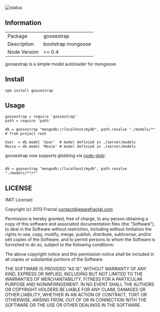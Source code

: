 ![status](https://secure.travis-ci.org/wearefractal/goosestrap.png?branch=master)

## Information

<table>
<tr> 
<td>Package</td><td>goosestrap</td>
</tr>
<tr>
<td>Description</td>
<td>bootstrap mongoose</td>
</tr>
<tr>
<td>Node Version</td>
<td>>= 0.4</td>
</tr>
</table>

goosestrap is a simple model autoloader for mongoose.

## Install

`npm install goosestrap`

## Usage

```coffee-script
goosestrap = require 'goosestrap'
path = require 'path'

db = goosestrap "mongodb://localhost/mydb", path.resolve "./models/*" # from project root

User  = db.model 'User'  # model definied in ./server/models
Movie = db.model 'Movie' # model definied in ./server/models

```

goosestrap now supports globbing via [node-glob](https://github.com/isaacs/node-glob):  
```coffee-script

db = goosestrap "mongodb://localhost/mydb", path.resolve "./models/**/*"

```

## LICENSE

(MIT License)

Copyright (c) 2013 Fractal <contact@wearefractal.com>

Permission is hereby granted, free of charge, to any person obtaining
a copy of this software and associated documentation files (the
"Software"), to deal in the Software without restriction, including
without limitation the rights to use, copy, modify, merge, publish,
distribute, sublicense, and/or sell copies of the Software, and to
permit persons to whom the Software is furnished to do so, subject to
the following conditions:

The above copyright notice and this permission notice shall be
included in all copies or substantial portions of the Software.

THE SOFTWARE IS PROVIDED "AS IS", WITHOUT WARRANTY OF ANY KIND,
EXPRESS OR IMPLIED, INCLUDING BUT NOT LIMITED TO THE WARRANTIES OF
MERCHANTABILITY, FITNESS FOR A PARTICULAR PURPOSE AND
NONINFRINGEMENT. IN NO EVENT SHALL THE AUTHORS OR COPYRIGHT HOLDERS BE
LIABLE FOR ANY CLAIM, DAMAGES OR OTHER LIABILITY, WHETHER IN AN ACTION
OF CONTRACT, TORT OR OTHERWISE, ARISING FROM, OUT OF OR IN CONNECTION
WITH THE SOFTWARE OR THE USE OR OTHER DEALINGS IN THE SOFTWARE.
